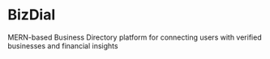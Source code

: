 # BizDial
MERN-based Business Directory platform for connecting users with verified businesses and financial insights
